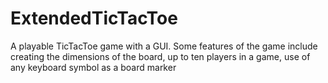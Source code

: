 # ExtendedTicTacToe
A playable TicTacToe game with a GUI. Some features of the game include creating the dimensions of the board, up to ten players in a game, use of any keyboard symbol as a board marker
